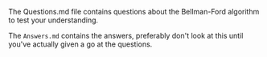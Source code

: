 The Questions.md file contains questions about the Bellman-Ford algorithm to test your understanding.

The `Answers.md` contains the answers, preferably don't look at this until you've actually given a go at the questions.